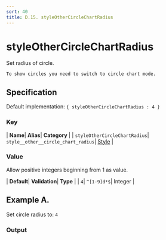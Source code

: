 ```yaml
---
sort: 40
title: D.15. styleOtherCircleChartRadius
---
```

# styleOtherCircleChartRadius

Set radius of circle.

```note
To show circles you need to switch to circle chart mode.
```


## Specification

Default implementation: ```{ styleOtherCircleChartRadius : 4 }```

### Key

| **Name**| **Alias**| **Category** |
| ```styleOtherCircleChartRadius```| ```style__other__circle_chart_radius```| [Style](../options/#style) |

### Value

Allow positive integers beginning from 1 as value.

| **Default**| **Validation**| **Type** |
| ```4```| ```^[1-9]d*$```| Integer |



## Example A.

Set circle radius to: ```4```

### Output

  <div id="a">
      <script> 
          d3.statosio( 
    file, 
    "name", 
    [ "mobile" ], 
    { "showDataAsCircle" : true, "styleOtherCircleChartRadius" : 4, "view__dom_id" : "a" }
)

      </script>
  </div>

Open output in a [blank window](../sources/styleOtherCircleChartRadius--example-a.html){:target="_self"}. 
Download examples [as zip](../sources/styleOtherCircleChartRadius.zip){:target="_blank"}. 

### Parameters

This dataset shows the mobile google pagerank performance score for a certain website.

| | **Value** | **Type** |
|------:|:------|:------|
| **Source** | ["../data/performance.json"](../data/performance.json) | String |
| **X** | ```"name"``` | String |
| **Y** | ```[ "mobile" ]``` | Array |
| **Options** | ```{ "showDataAsCircle" : true, "styleOtherCircleChartRadius" : 4 }``` | Object |


### Source Code

* Invoke Function

```javascript
d3.statosio( 
    file, 
    "name", 
    [ "mobile" ], 
    { "showDataAsCircle" : true, "styleOtherCircleChartRadius" : 4 }
)
```

* HTML Implementation

```html
<!DOCTYPE html>
<head>
    <title>d3.statosio - styleOtherCircleChartRadius</title>
    <meta content="text/html;charset=utf-8" http-equiv="Content-Type">
    <meta content="utf-8" http-equiv="encoding">
    <script src="https://cdnjs.cloudflare.com/ajax/libs/d3/6.2.0/d3.js"></script>
    <script src="../libs/statosio.js"></script>
</head>
<body>
    <script>
        d3.json( "../data/performance.json" )
            .then( ( file ) => {
                d3.statosio( 
                    file, 
                    "name", 
                    [ "mobile" ], 
                    { "showDataAsCircle" : true, "styleOtherCircleChartRadius" : 4 }
                )
            } )
    </script>
</body>
```
## Example B.

Set circle radius to: ```14```

### Output

  <div id="b">
      <script> 
          d3.statosio( 
    file, 
    "name", 
    [ "mobile" ], 
    { "showDataAsCircle" : true, "styleOtherCircleChartRadius" : 14, "view__dom_id" : "b" }
)

      </script>
  </div>

Open output in a [blank window](../sources/styleOtherCircleChartRadius--example-b.html){:target="_self"}. 
Download examples [as zip](../sources/styleOtherCircleChartRadius.zip){:target="_blank"}. 

### Parameters

This dataset shows the mobile google pagerank performance score for a certain website.

| | **Value** | **Type** |
|------:|:------|:------|
| **Source** | ["../data/performance.json"](../data/performance.json) | String |
| **X** | ```"name"``` | String |
| **Y** | ```[ "mobile" ]``` | Array |
| **Options** | ```{ "showDataAsCircle" : true, "styleOtherCircleChartRadius" : 14 }``` | Object |


### Source Code

* Invoke Function

```javascript
d3.statosio( 
    file, 
    "name", 
    [ "mobile" ], 
    { "showDataAsCircle" : true, "styleOtherCircleChartRadius" : 14 }
)
```

* HTML Implementation

```html
<!DOCTYPE html>
<head>
    <title>d3.statosio - styleOtherCircleChartRadius</title>
    <meta content="text/html;charset=utf-8" http-equiv="Content-Type">
    <meta content="utf-8" http-equiv="encoding">
    <script src="https://cdnjs.cloudflare.com/ajax/libs/d3/6.2.0/d3.js"></script>
    <script src="../libs/statosio.js"></script>
</head>
<body>
    <script>
        d3.json( "../data/performance.json" )
            .then( ( file ) => {
                d3.statosio( 
                    file, 
                    "name", 
                    [ "mobile" ], 
                    { "showDataAsCircle" : true, "styleOtherCircleChartRadius" : 14 }
                )
            } )
    </script>
</body>
```

